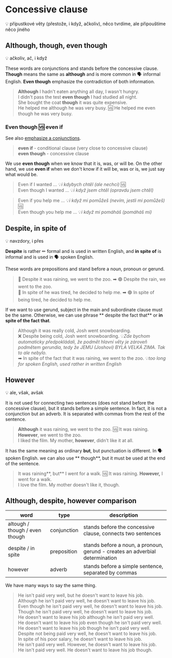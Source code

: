 # Concessive clause

💡 přípustkové věty (přestože, i když, ačkoliv), něco tvrdíme, ale připouštíme něco jiného

## Although, though, even though

💡 ačkoliv, ač, i když

These words are conjunctions and stands before the concessive clause. **Though** means the same as **although** and is
more common in 🗣 informal English. **Even though** emphasize the
contradiction of both information.

> **Although** I hadn't eaten anything all day, I wasn't hungry. <br/>
> I didn't pass the test **even though** I had studied all night. <br/>
> She bought the coat **though** it was quite expensive. <br/>
> He helped me although he was very busy. 🆚 He helped me even though he was very busy. <br/>

### Even though 🆚 even if

See also [emphasize a conjunctions](/topics/parts-of-speech/conjunctions/conjunctions.md#emphasize-a-conjunction).

> **even if** - conditional clause (very close to concessive clause) <br/>
> **even though** - concessive clause <br/>

We use **even though** when we know that it is, was, or will be. On the other hand, we use **even if** when we don't
know if it will be, was or is, we just say what would be.

> Even if I wanted ... 💡*i kdybych chtěl (ale nechci)*
> 🆚 <br/>
> Even though I wanted ... 💡*i když jsem chtěl (opravdu jsem chtěl)* <br/>

> Even if you help me ... 💡*i když mi pomůžeš (nevím, jestli mi pomůžeš)* <br/>
> 🆚 <br/>
> Even though you help me ... 💡*i když mi pomáháš (pomáháš mi)* <br/>

## Despite, in spite of

💡 navzdory, i přes

**Despite** is rather ✏ formal and is used in written English, and **in spite of** is informal and is used in 🗣 spoken
English.

These words are prepositions and stand before a noun, pronoun or gerund.

> 🔴 Despite it was raining, we went to the zoo. ➡ 🟢 Despite the rain, we went to the zoo. <br/>
> 🔴 In spite of he was tired, he decided to help me. ➡ 🟢 In spite of being tired, he decided to help me. <br/>

If we want to use gerund, subject in the main and subordinate clause must be the same. Otherwise, we can use phrase **
despite the fact that** or **in spite of the fact that**.
> Although it was really cold, Josh went snowboarding. <br/>
> ❌ Despite being cold, Josh went snowboarding. 💡*Zde bychom automaticky předpokládali, že podmět hlavní věty je zároveň
podmětem gerundia, tedy že JEMU (Joshovi) BYLA VELKÁ ZIMA. Tak to ale nebylo.* <br/>
> ➡ In spite of the fact that it was raining, we went to the zoo. 💡*too long for spoken English, used rather in written
English* <br/>

## However

💡 ale, však, avšak

It is not used for connecting two sentences (does not stand before the concessive clause), but it stands before a simple
sentence. In fact, it is not a conjunction but an adverb. It is separated with commas from the rest of the sentence.

> **Although** it was raining, we went to the zoo. 🆚 It was raining. **However**, we went to the zoo. <br/>
> I liked the film. My mother, **however**, didn't like it at all. <br/>

It has the same meaning as ordinary **but**, but punctuation is different. In 🗣 spoken English. we can also use **
though**, but it must be used at the end of the sentence.

> It was raining**, but** I went for a walk. 🆚 It was raining. **However,** I went for a walk. <br/>
> I love the film. My mother doesn't like it, though. <br/>

## Although, despite, however comparison

| word                           | type        | description                                                                  |
|--------------------------------|-------------|------------------------------------------------------------------------------|
| altough / though / even though | conjunction | stands before the concessive clause, connects two sentences                  |
| despite / in spite             | preposition | stands before a noun, a pronoun, gerund - creates an adverbial determination |
| however                        | adverb      | stands before a simple sentence, separated by commas                         |

We have many ways to say the same thing.

> He isn't paid very well, but he doesn't want to leave his job. <br/>
> Although he isn't paid very well, he doesn't want to leave his job. <br/>
> Even though he isn't paid very well, he doesn't want to leave his job. <br/>
> Though he isn't paid very well, he doesn't want to leave his job. <br/>
> He doesn't want to leave his job although he isn't paid very well. <br/>
> He doesn't want to leave his job even though he isn't paid very well. <br/>
> He doesn't want to leave his job though he isn't paid very well. <br/>
> Despite not being paid very well, he doesn't want to leave his job. <br/>
> In spite of his poor salary, he doesn't want to leave his job. <br/>
> He isn't paid very well. However, he doesn't want to leave his job. <br/>
> He isn't paid very well. He doesn't want to leave his job though. <br/>

